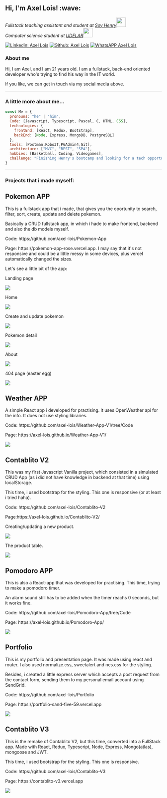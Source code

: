 <h2> Hi, I'm Axel Lois! :wave: </h2>
<p><em>Fullstack teaching assistant and student at <a href="https://www.soyhenry.com">Soy Henry</a><img src="https://media.giphy.com/media/fYSnHlufseco8Fh93Z/giphy.gif" width="30"></br> Computer science student at  <a href="https://www.fing.edu.uy">UDELAR</a><img src="https://media.giphy.com/media/WUlplcMpOCEmTGBtBW/giphy.gif" width="30"> 
</em></p>

[![Linkedin: Axel Lois](https://img.shields.io/badge/-AxelLois-blue?style=flat-square&logo=Linkedin&logoColor=white&link=https://www.linkedin.com/in/axel-lois-740ba392/)](https://www.linkedin.com/in/axel-lois-dev/)
[![Github: Axel Lois](https://img.shields.io/badge/-AxelLois-black?style=flat-square&logo=Github&logoColor=white&link=https://github.com/axel-lois)](https://github.com/axel-lois)
[![WhatsAPP Axel Lois](https://img.shields.io/badge/-AxelLois-darkgreen?style=flat-square&logo=Whatsapp&logoColor=white&link=https://api.whatsapp.com/send/?phone=59891372662&text&app_absent=0)](https://api.whatsapp.com/send/?phone=59891372662&text&app_absent=0)

### About me
<p>Hi, I am Axel, and I am 21 years old. I am a fullstack, back-end oriented developer who's trying to find his way in the IT world.</p>
<p> If you like, we can get in touch via my social media above.</p>
<hr>

###  A little more about me...  

```javascript
const Me = {
  pronouns: "he" | "him",
  Code: [Javascript, Typescript, Pascal, C, HTML, CSS],
  technologies: {
    frontEnd: [React, Redux, Bootstrap],
    backEnd: [Node, Express, MongoDB, PostgreSQL]
  },
  tools: [Postman,Robo3T,PGAdmin4,Git],
  architecture: ["MVC", "REST", "SPA"],
  hobbies: [Basketball, Coding, Videogames],
  challenge: "Finishing Henry's bootcamp and looking for a tech opportunity."
}
```
<hr>

### Projects that i made myself: 

<h2> Pokemon APP </h2>
<p> This is a fullstack app that i made, that gives you the oportunity to search, filter, sort, create, update and delete pokemon. </p>
<p> Basically a CRUD fullstack app, in which i hade to make frontend, backend and also the db models myself. </p>
<p> Code: https://github.com/axel-lois/Pokemon-App </p>
<p> Page: https://pokemon-app-rose.vercel.app. I may say that it's not responsive and could be a little messy in some devices, plus vercel automatically changed the sizes.  </p>
<p>Let's see a little bit of the app: </p>

<p> Landing page </p>
<img src='https://user-images.githubusercontent.com/82421661/157132994-f95295c7-35c8-4663-877b-c4b19a9c93af.png'>
<p> Home </p>
<img src='https://user-images.githubusercontent.com/82421661/157132300-f24ac194-7b2c-493f-a17e-c1b1fe8e706c.png'>
<p> Create and update pokemon </p>
<img src='https://user-images.githubusercontent.com/82421661/157132631-d0d0564b-da69-46e6-b3ef-a884a8575de3.png'>
<p> Pokemon detail </p>
<img src='https://user-images.githubusercontent.com/82421661/157132763-49c971dc-b6c6-4476-b0b3-61d616d149f9.png'>
<p> About </p>
<img src='https://user-images.githubusercontent.com/82421661/157132852-7e1cf9fb-30c3-439c-9b7c-16a5b64268d3.png'>
<p> 404 page (easter egg) </p>
<img src='https://user-images.githubusercontent.com/82421661/157133084-5d27007a-9b21-4bb1-9164-6366f142dc03.png'>

<h2> Weather APP </h2>
<p> A simple React app i developed for practising. It uses OpenWeather api for the info. It does not use styling libraries. </p>
<p> Code: https://github.com/axel-lois/Weather-App-V1/tree/Code </p>
<p> Page: https://axel-lois.github.io/Weather-App-V1/ </p>
<img src='https://user-images.githubusercontent.com/82421661/157134373-ab428272-3e6a-48fc-b3ff-7a8c662cfd18.png'>

<h2> Contablito V2 </h2>
<p> This was my first Javascript Vanilla project, which consisted in a simulated CRUD App (as i did not have knowledge in backend at that time) using localStorage. </p>
<p> This time, i used bootstrap for the styling. This one is responsive (or at least i tried haha). </p>
<p> Code: https://github.com/axel-lois/Contablito-V2 </p>
<p> Page:https://axel-lois.github.io/Contablito-V2/</p>

<p> Creating/updating a new product.</p>
<img src='https://user-images.githubusercontent.com/82421661/157135015-9646a933-cf33-4f11-8bbc-f1cc77cadbcd.png'>
<p> The product table.</p>
<img src='https://user-images.githubusercontent.com/82421661/157135138-28a6f1c6-e823-4b3f-82ca-70c08f654ce4.png'>

<h2>Pomodoro APP</h2>
<p> This is also a React-app that was developed for practising. This time, trying to make a pomodoro timer. </p>
<p> An alarm sound still has to be added when the timer reachs 0 seconds, but it works fine. </p>
<p> Code: https://github.com/axel-lois/Pomodoro-App/tree/Code </p>
<p> Page: https://axel-lois.github.io/Pomodoro-App/ </p>
<img src='https://user-images.githubusercontent.com/82421661/157135671-3870e393-764b-4e83-aef8-cfe00845dfe9.png'>

<h2>Portfolio</h2>
<p> This is my portfolio and presentation page. It was made using react and router. I also used normalize.css, sweetalert and nes.css for the styling. </p>
<p>Besides, i created a little express server which accepts a post request from the contact form, sending them to my personal email account using SendGrid.</p>
<p> Code: https://github.com/axel-lois/Portfolio</p>
<p> Page: https://portfolio-sand-five-59.vercel.app</p>
<img src='https://user-images.githubusercontent.com/82421661/157769612-6664790e-d893-42a8-9839-21d10a49bc8c.png'>

<h2> Contablito V3 </h2>
<p> This is the remake of Contablito V2, but this time, converted into a FullStack app. Made with React, Redux, Typescript, Node, Express, Mongo(atlas), mongoose and JWT.  </p>
<p> This time, i used bootstrap for the styling. This one is responsive. </p>
<p> Code: https://github.com/axel-lois/Contablito-V3 </p>
<p> Page: https://contablito-v3.vercel.app</p>
<img src='https://user-images.githubusercontent.com/82421661/159184688-eba6eade-48c6-429f-b538-09b4890e4abc.png'>

